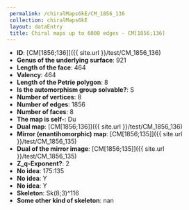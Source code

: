 ```yaml
--- 
 permalink: /chiralMaps6kE/CM_1856_136 
 collection: chiralMaps6kE
 layout: dataEntry
 title: Chiral maps up to 6000 edges - CM[1856;136]
---
```


- **ID**: [CM[1856;136]]({{ site.url }}/test/CM_1856_136)
- **Genus of the underlying surface**: 921
- **Length of the face**: 464
- **Valency**: 464
- **Length of the Petrie polygon**: 8
- **Is the automorphism group solvable?**: S
- **Number of vertices**: 8
- **Number of edges**: 1856
- **Number of faces**: 8
- **The map is self-**: Du
- **Dual map**: [CM[1856;136]]({{ site.url }}/test/CM_1856_136)
- **Mirror (enantihomorphic) map**: [CM[1856;135]]({{ site.url }}/test/CM_1856_135)
- **Dual of the mirror image**: [CM[1856;135]]({{ site.url }}/test/CM_1856_135)
- **Z_q-Exponent?**: 2
- **No idea**:  175:135
- **No idea**: Y
- **No idea**: Y
- **Skeleton**: Sk(8;3)^116
- **Some other kind of skeleton**: nan
